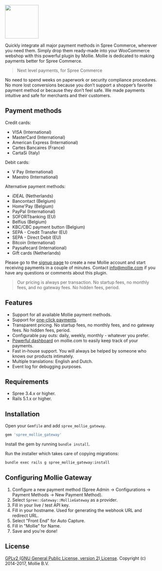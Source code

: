 [<img src="https://www.mollie.com/assets/images/mollie/logo-black.svg" width="110">](https://www.mollie.com/)
  
Quickly integrate all major payment methods in Spree Commerce, wherever you need them. Simply drop them ready-made into your WooCommerce webshop with this powerful plugin by Mollie. Mollie is dedicated to making payments better for Spree Commerce.

> Next level payments, for Spree Commerce

No need to spend weeks on paperwork or security compliance procedures. No more lost conversions because you don’t support a shopper’s favorite payment method or because they don’t feel safe. We made payments intuitive and safe for merchants and their customers.

## Payment methods

Credit cards:

* VISA (International)
* MasterCard (International)
* American Express (International)
* Cartes Bancaires (France)
* CartaSi (Italy)

Debit cards:

* V Pay (International)
* Maestro (International)

Alternative payment methods:

* iDEAL (Netherlands)
* Bancontact (Belgium)
* Home'Pay (Belgium)
* PayPal (International)
* SOFORTbanking (EU)
* Belfius (Belgium)
* KBC/CBC payment button (Belgium)
* SEPA - Credit Transfer (EU)
* SEPA - Direct Debit (EU)
* Bitcoin (International)
* Paysafecard (International)
* Gift cards (Netherlands)

Please go to the [signup page](https://www.mollie.com/signup) to create a new Mollie account and start receiving payments in a couple of minutes. Contact info@mollie.com if you have any questions or comments about this plugin.

> Our pricing is always per transaction. No startup fees, no monthly fees, and no gateway fees. No hidden fees, period.

## Features

* Support for all available Mollie payment methods.
* Support for [one-click payments](https://www.mollie.com/en/features/checkout).
* Transparent pricing. No startup fees, no monthly fees, and no gateway fees. No hidden fees, period.
* Configurable pay outs: daily, weekly, monthly - whatever you prefer.
* [Powerful dashboard](https://www.mollie.com/en/features/dashboard) on mollie.com to easily keep track of your payments.
* Fast in-house support. You will always be helped by someone who knows our products intimately.
* Multiple translations: English and Dutch.
* Event log for debugging purposes.

## Requirements
- Spree 3.4.x or higher.
- Rails 5.1.x or higher.  

## Installation

Open your `Gemfile` and add `spree_mollie_gateway`.

```ruby
gem 'spree_mollie_gateway'
```

Install the gem by running `bundle install`.

Run the installer which takes care of copying migrations:

```bash
bundle exec rails g spree_mollie_gateway:install
```

## Configuring Mollie Gateway

1. Configure a new payment method (Spree Admin -> Configurations -> Payment Methods -> New Payment Method).
2. Select `Spree::Gateway::MollieGateway` as a provider.
3. Fill in your live / test API key.
4. Fill in your hostname. Used for generating the webhook URL and redirect URL.
5. Select "Front End" for Auto Capture.
6. Fill in "Mollie" for Name.
7. Save and you're done!

## License
[GPLv2 (GNU General Public License, version 2) License](http://www.gnu.org/licenses/gpl-2.0.html).
Copyright (c) 2014-2017, Mollie B.V.